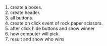 1. create a boxes.
2. create header.
3. all buttons.
4. create on click event of rock paper scissors.
5. after click hide buttons and show winner
6. how computer will pick.
7. result  and show who wins  
